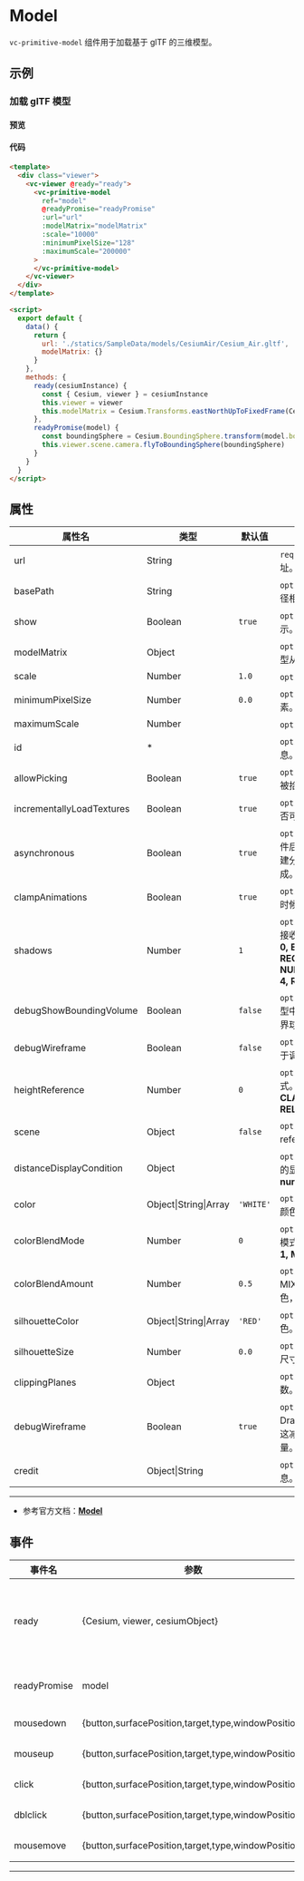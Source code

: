# Model

`vc-primitive-model` 组件用于加载基于 glTF 的三维模型。

## 示例

### 加载 glTF 模型

#### 预览

<doc-preview>
  <template>
    <div class="viewer">
      <vc-viewer @ready="ready">
        <vc-primitive-model
          :url="url"
          @readyPromise="readyPromise"
          :modelMatrix="modelMatrix"
          :scale="10000"
          :minimumPixelSize="128"
          :maximumScale="200000"
          @click="clicked"
        >
        </vc-primitive-model>
      </vc-viewer>
    </div>
  </template>

  <script>
    export default {
      data() {
        return {
          url: './statics/SampleData/models/CesiumAir/Cesium_Air.gltf',
          modelMatrix: {}
        }
      },
      methods: {
        ready(cesiumInstance) {
          const { Cesium, viewer } = cesiumInstance
          this.viewer = viewer
          this.modelMatrix = Cesium.Transforms.eastNorthUpToFixedFrame(Cesium.Cartesian3.fromDegrees(105, 38, 10000))
        },
        readyPromise(model) {
          const boundingSphere = Cesium.BoundingSphere.transform(model.boundingSphere, model.modelMatrix)
          this.viewer.scene.camera.flyToBoundingSphere(boundingSphere)
        },
        clicked (e) {
          console.log(e)
        }
      }
    }
  </script>
</doc-preview>

#### 代码

```html
<template>
  <div class="viewer">
    <vc-viewer @ready="ready">
      <vc-primitive-model
        ref="model"
        @readyPromise="readyPromise"
        :url="url"
        :modelMatrix="modelMatrix"
        :scale="10000"
        :minimumPixelSize="128"
        :maximumScale="200000"
      >
      </vc-primitive-model>
    </vc-viewer>
  </div>
</template>

<script>
  export default {
    data() {
      return {
        url: './statics/SampleData/models/CesiumAir/Cesium_Air.gltf',
        modelMatrix: {}
      }
    },
    methods: {
      ready(cesiumInstance) {
        const { Cesium, viewer } = cesiumInstance
        this.viewer = viewer
        this.modelMatrix = Cesium.Transforms.eastNorthUpToFixedFrame(Cesium.Cartesian3.fromDegrees(105, 38, 10000))
      },
      readyPromise(model) {
        const boundingSphere = Cesium.BoundingSphere.transform(model.boundingSphere, model.modelMatrix)
        this.viewer.scene.camera.flyToBoundingSphere(boundingSphere)
      }
    }
  }
</script>
```

## 属性

<!-- prettier-ignore -->
| 属性名                    | 类型    | 默认值 | 描述                                                                                           |
| ------------------------- | ------- | ------ | ---------------------------------------------------------------------------------------------- |
| url                       | String  |        | `required` 指定 gltf 文件的 url 地址。                                                         |
| basePath                  | String  |        | `optional` 指定 glTF JSON 中的路径相对于的基本路径。                                           |
| show                      | Boolean | `true` | `optional` 指定 model 图元是否显示。                                                           |
| modelMatrix               | Object  |        | `optional` 4x4 转换矩阵，用于将模型从模型坐标转换为世界坐标。                                  |
| scale                     | Number  | `1.0`  | `optional` 指定 model 缩放比例。                                                               |
| minimumPixelSize          | Number  | `0.0`  | `optional` 指定 model 的最小像素。                                                             |
| maximumScale              | Number  |        | `optional` 指定 model 最大像素。                                                               |
| id                        | \*      |        | `optional` 指定与 model 关联的信息。                                                           |
| allowPicking              | Boolean | `true` | `optional` 指定与 model 是否可以被拾取。                                                       |
| incrementallyLoadTextures | Boolean | `true` | `optional` 指定在加载模型后纹理是否可以继续流入。                                              |
| asynchronous              | Boolean | `true` | `optional` 确定在加载所有 glTF 文件后，是否将模型 WebGL 资源创建分散在几个帧或块上，直到完成。 |
| clampAnimations | Boolean | `true` | `optional` 指定动画在没有帧动画的时候保持最后一个姿势。 |
| shadows | Number | `1` | `optional` 指定 model 是否投射或接收每个光源的阴影。 **DISABLED: 0, ENABLED: 1, CAST_ONLY: 2, RECEIVE_ONLY: 3, NUMBER_OF_SHADOW_MODES: 4, RECEIVE_ONLY: 3** |
| debugShowBoundingVolume | Boolean | `false` | `optional` 可选的仅用于调试。 为模型中的每个DrawCommand绘制边界球。 |
| debugWireframe | Boolean | `false` | `optional` 可选的仅用于调试。 仅用于调试。 在线框中绘制模型。 |
| heightReference | Number | `0` | `optional` 指定 model 的高度模式。 **NONE: 0, CLAMP_TO_GROUND: 1, RELATIVE_TO_GROUND: 2** |
| scene | Object | `false` | `optional` 对于使用height reference属性的模型必须传递。 |
| distanceDisplayCondition | Object | | `optional` 指定 model 随相机改变的显示条件。 **结构：{ near: number, far: number }** |
| color | Object\|String\|Array | `'WHITE'` | `optional` 指定 model 渲染混合的颜色。 |
| colorBlendMode | Number | `0` | `optional` 指定 model 与颜色混合模式。 **HIGHLIGHT: 0, REPLACE: 1, MIX: 2** |
| colorBlendAmount | Number | `0.5` | `optional` 指定 colorBlendMode 为 MIX 的颜色强度。0 表示模型颜色，1 表示纯色，0-1 表示混合。 |
| silhouetteColor | Object\|String\|Array | `'RED'` | `optional` 指定 model 轮廓线颜色。 |
| silhouetteSize | Number | `0.0` | `optional` 指定 model 轮廓线像素尺寸。 |
| clippingPlanes | Object | | `optional` 指定 model 屏幕裁剪参数。 |
| debugWireframe | Boolean | `true` | `optional` 确定是否在GPU上对Draco编码的模型进行了反量化。 这减少了编码模型的总内存使用量。 |
| credit | Object\|String | | `optional` 指定 model 的描述信息。 |

---

- 参考官方文档：**[Model](https://cesium.com/docs/cesiumjs-ref-doc/Model.html)**

## 事件

| 事件名       | 参数                                                | 描述                                                                             |
| ------------ | --------------------------------------------------- | -------------------------------------------------------------------------------- |
| ready        | {Cesium, viewer, cesiumObject}                      | 该组件渲染完毕时触发，返回 Cesium 类, viewer 实例，以及当前组件的 cesiumObject。 |
| readyPromise | model                                               | 模型可用时触发。 返回模型对象。                                                  |
| mousedown    | {button,surfacePosition,target,type,windowPosition} | 鼠标在该图元上按下时触发。                                                       |
| mouseup      | {button,surfacePosition,target,type,windowPosition} | 鼠标在该图元上弹起时触发。                                                       |
| click        | {button,surfacePosition,target,type,windowPosition} | 鼠标单击该图元时触发。                                                           |
| dblclick     | {button,surfacePosition,target,type,windowPosition} | 鼠标左键双击该图元时触发。                                                       |
| mousemove    | {button,surfacePosition,target,type,windowPosition} | 鼠标移动到该图元时触发。                                                         |

---
